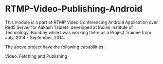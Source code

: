 # RTMP-Video-Publishing-Android

This module is a part of RTMP Video Conferencing Android Application over Red5 Server for Aakash Tablets, developed at Indian Institute of Technology, Bombay while I was working there as a Project Trainee from July, 2014 - September, 2014.

The above project have the following capabilities:

Video: Fetching and Publishing
